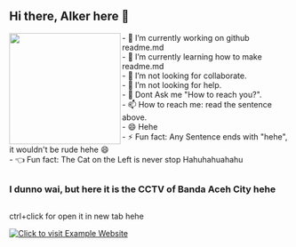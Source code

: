 ## Hi there, Alker here 👋
<img align="left" src="https://github.com/images/mona-whisper.gif" width="200" />
<p>
- 🔭 I’m currently working on github readme.md </br>
- 🌱 I’m currently learning how to make readme.md </br>
- 👯 I’m not looking for collaborate. </br>
- 🤔 I’m not looking for help. </br>
- 💬 Dont Ask me "How to reach you?". </br>
- 📫 How to reach me: read the sentence above. </br>
- 😄 Hehe </br>
- ⚡ Fun fact: Any Sentence ends with "hehe", it wouldn't be rude hehe 😄 </br>
- 👈 Fun fact: The Cat on the Left is never stop Hahuhahuahahu </br>
</p>

##
 
<h3>I dunno wai, but here it is the CCTV of Banda Aceh City hehe</h3>

##

<p>ctrl+click for open it in new tab hehe</p>
<a href="http://123.108.97.96:8183/" target="_blank" rel="noreferrer noopener">
    <img src="http://123.108.97.96:8183/teaser" alt="Click to visit Example Website">
</a>



